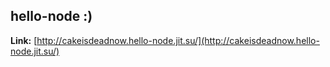 ## hello-node :)

**Link:** [http://cakeisdeadnow.hello-node.jit.su/](http://cakeisdeadnow.hello-node.jit.su/)